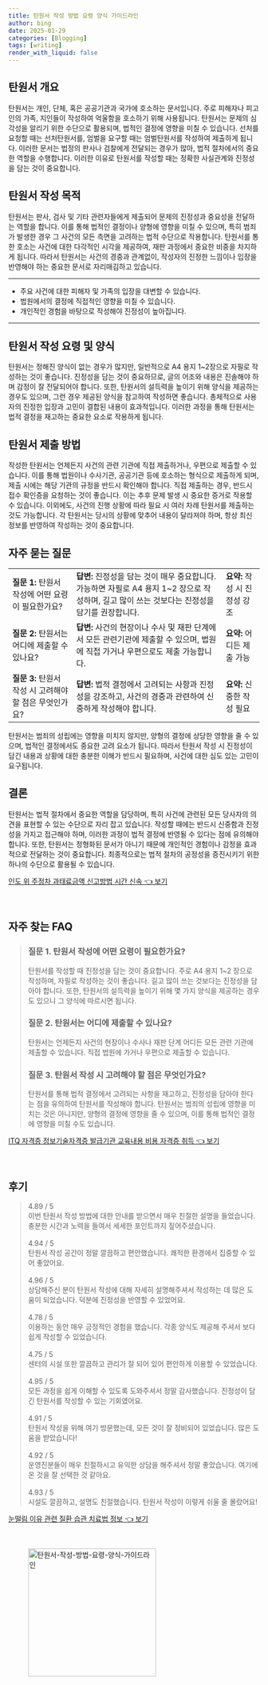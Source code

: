 ```yaml
---
title: 탄원서 작성 방법 요령 양식 가이드라인
author: bing
date: 2025-01-29
categories: [Blogging]
tags: [writing]
render_with_liquid: false
---
```



<h2 id='탄원서 개요'>탄원서 개요</h2>

<p>탄원서는 개인, 단체, 혹은 공공기관과 국가에 호소하는 문서입니다. 주로 피해자나 피고인의 가족, 지인들이 작성하여 억울함을 호소하기 위해 사용됩니다. 탄원서는 문제의 심각성을 알리기 위한 수단으로 활용되며, 법적인 결정에 영향을 미칠 수 있습니다. 선처를 요청할 때는 선처탄원서를, 엄벌을 요구할 때는 엄벌탄원서를 작성하여 제출하게 됩니다. 이러한 문서는 법정의 판사나 검찰에게 전달되는 경우가 많아, 법적 절차에서의 중요한 역할을 수행합니다. 이러한 이유로 탄원서를 작성할 때는 정확한 사실관계와 진정성을 담는 것이 중요합니다.</p>

<h2 id='탄원서 작성 목적'>탄원서 작성 목적</h2>

<p>탄원서는 판사, 검사 및 기타 관련자들에게 제출되어 문제의 진정성과 중요성을 전달하는 역할을 합니다. 이를 통해 법적인 결정이나 양형에 영향을 미칠 수 있으며, 특히 범죄가 발생한 경우 그 사건의 모든 측면을 고려하는 법적 수단으로 작용합니다. 탄원서를 통한 호소는 사건에 대한 다각적인 시각을 제공하여, 재판 과정에서 중요한 비중을 차지하게 됩니다. 따라서 탄원서는 사건의 경중과 관계없이, 작성자의 진정한 느낌이나 입장을 반영해야 하는 중요한 문서로 자리매김하고 있습니다.</p>

<hr />

<ul>
    <li>주요 사건에 대한 피해자 및 가족의 입장을 대변할 수 있습니다.</li>
    <li>법원에서의 결정에 직접적인 영향을 미칠 수 있습니다.</li>
    <li>개인적인 경험을 바탕으로 작성해야 진정성이 높아집니다.</li>
</ul>

<hr />

<h2 id='탄원서 작성 요령 및 양식'>탄원서 작성 요령 및 양식</h2>

<p>탄원서는 정해진 양식이 없는 경우가 많지만, 일반적으로 A4 용지 1~2장으로 자필로 작성하는 것이 좋습니다. 진정성을 담는 것이 중요하므로, 글의 어조와 내용은 진솔해야 하며 감정이 잘 전달되어야 합니다. 또한, 탄원서의 설득력을 높이기 위해 양식을 제공하는 경우도 있으며, 그런 경우 제공된 양식을 참고하여 작성하면 좋습니다. 총체적으로 사용자의 진정한 입장과 고민이 결합된 내용이 효과적입니다. 이러한 과정을 통해 탄원서는 법적 결정을 재고하는 중요한 요소로 작용하게 됩니다.</p>

<h2 id='탄원서 제출 방법'>탄원서 제출 방법</h2>

<p>작성한 탄원서는 언제든지 사건의 관련 기관에 직접 제출하거나, 우편으로 제출할 수 있습니다. 이를 통해 법원이나 수사기관, 공공기관 등에 호소하는 형식으로 제출하게 되며, 제출 시에는 해당 기관의 규정을 반드시 확인해야 합니다. 직접 제출하는 경우, 반드시 접수 확인증을 요청하는 것이 좋습니다. 이는 추후 문제 발생 시 중요한 증거로 작용할 수 있습니다. 이외에도, 사건의 진행 상황에 따라 필요 시 여러 차례 탄원서를 제출하는 것도 가능합니다. 각 탄원서는 당시의 상황에 맞추어 내용이 달라져야 하며, 항상 최신 정보를 반영하여 작성하는 것이 중요합니다.</p>

<h2 id='자주 묻는 질문'>자주 묻는 질문</h2>

<table>
    <tr>
        <td><b>질문 1:</b> 탄원서 작성에 어떤 요령이 필요한가요?</td>
        <td><b>답변:</b> 진정성을 담는 것이 매우 중요합니다. 가능하면 자필로 A4 용지 1~2 장으로 작성하며, 길고 많이 쓰는 것보다는 진정성을 담기를 권장합니다.</td>
        <td><b>요약:</b> 작성 시 진정성 강조</td>
    </tr>
    <tr>
        <td><b>질문 2:</b> 탄원서는 어디에 제출할 수 있나요?</td>
        <td><b>답변:</b> 사건의 현장이나 수사 및 재판 단계에서 모든 관련기관에 제출할 수 있으며, 법원에 직접 가거나 우편으로도 제출 가능합니다.</td>
        <td><b>요약:</b> 어디든 제출 가능</td>
    </tr>
    <tr>
        <td><b>질문 3:</b> 탄원서 작성 시 고려해야 할 점은 무엇인가요?</td>
        <td><b>답변:</b> 법적 결정에서 고려되는 사항과 진정성을 강조하고, 사건의 경중과 관련하여 신중하게 작성해야 합니다.</td>
        <td><b>요약:</b> 신중한 작성 필요</td>
    </tr>
</table>

<p>탄원서는 범죄의 성립에는 영향을 미치지 않지만, 양형의 결정에 상당한 영향을 줄 수 있으며, 법적인 결정에서도 중요한 고려 요소가 됩니다. 따라서 탄원서 작성 시 진정성이 담긴 내용과 상황에 대한 충분한 이해가 반드시 필요하며, 사건에 대한 심도 있는 고민이 요구됩니다.</p>

<h2 id='결론'>결론</h2>

<p>탄원서는 법적 절차에서 중요한 역할을 담당하며, 특히 사건에 관련된 모든 당사자의 의견을 표현할 수 있는 수단으로 자리 잡고 있습니다. 작성할 때에는 반드시 신중함과 진정성을 가지고 접근해야 하며, 이러한 과정이 법적 결정에 반영될 수 있다는 점에 유의해야 합니다. 또한, 탄원서는 정형화된 문서가 아니기 때문에 개인적인 경험이나 감정을 효과적으로 전달하는 것이 중요합니다. 최종적으로는 법적 절차의 공정성을 증진시키기 위한 하나의 수단으로 활용될 수 있습니다.</p>


<p><a class="click-button" title="인도 위 주정차 과태료금액 신고방법 시간 신속" href="https://aptwhite.github.io/posts/%EC%9D%B8%EB%8F%84-%EC%9C%84-%EC%A3%BC%EC%A0%95%EC%B0%A8-%EA%B3%BC%ED%83%9C%EB%A3%8C%EA%B8%88%EC%95%A1-%EC%8B%A0%EA%B3%A0%EB%B0%A9%EB%B2%95-%EC%8B%9C%EA%B0%84-%EC%8B%A0%EC%86%8D/" rel="dofollow">인도 위 주정차 과태료금액 신고방법 시간 신속 👈 보기</a></p><br>
<h2 id='자주_찾는_FAQ'>자주 찾는 FAQ</h2>
<div itemscope="" itemtype="https://schema.org/FAQPage"> 
<blockquote> 
<div itemscope="" itemprop="mainEntity" itemtype="https://schema.org/Question"> 
<h3 itemprop="name">질문 1. 탄원서 작성에 어떤 요령이 필요한가요?</h3> 
<div itemscope="" itemprop="acceptedAnswer" itemtype="https://schema.org/Answer"> 
<span itemprop="text"> <p>탄원서를 작성할 때 진정성을 담는 것이 중요합니다. 주로 A4 용지 1~2 장으로 작성하며, 자필로 작성하는 것이 좋습니다. 길고 많이 쓰는 것보다는 진정성을 담아야 합니다. 또한, 탄원서의 설득력을 높이기 위해 몇 가지 양식을 제공하는 경우도 있으니 그 양식에 따르시면 됩니다.</p> </span> 
</div> 
</div> 

<div itemscope="" itemprop="mainEntity" itemtype="https://schema.org/Question"> 
<h3 itemprop="name">질문 2. 탄원서는 어디에 제출할 수 있나요?</h3> 
<div itemscope="" itemprop="acceptedAnswer" itemtype="https://schema.org/Answer"> 
<span itemprop="text"> <p>탄원서는 언제든지 사건의 현장이나 수사나 재판 단계 어디든 모든 관련 기관에 제출할 수 있습니다. 직접 법원에 가거나 우편으로 제출할 수 있습니다.</p> </span> 
</div> 
</div> 

<div itemscope="" itemprop="mainEntity" itemtype="https://schema.org/Question"> 
<h3 itemprop="name">질문 3. 탄원서 작성 시 고려해야 할 점은 무엇인가요?</h3> 
<div itemscope="" itemprop="acceptedAnswer" itemtype="https://schema.org/Answer"> 
<span itemprop="text"> <p>탄원서를 통해 법적 결정에서 고려되는 사항을 재고하고, 진정성을 담아야 한다는 점을 유의하여 탄원서를 작성해야 합니다. 탄원서는 범죄의 성립에 영향을 미치는 것은 아니지만, 양형의 결정에 영향을 줄 수 있으며, 이를 통해 법적인 결정에 영향을 미칠 수도 있습니다.</p> </span> 
</div> 
</div> 

</blockquote> 
</div>
<p><a class="click-button" title="ITQ 자격증 정보기술자격증 발급기관 교육내용 비용 자격증 취득" href="https://aptwhite.github.io/posts/ITQ-%EC%9E%90%EA%B2%A9%EC%A6%9D-%EC%A0%95%EB%B3%B4%EA%B8%B0%EC%88%A0%EC%9E%90%EA%B2%A9%EC%A6%9D-%EB%B0%9C%EA%B8%89%EA%B8%B0%EA%B4%80-%EA%B5%90%EC%9C%A1%EB%82%B4%EC%9A%A9-%EB%B9%84%EC%9A%A9-%EC%9E%90%EA%B2%A9%EC%A6%9D-%EC%B7%A8%EB%93%9D/" rel="dofollow">ITQ 자격증 정보기술자격증 발급기관 교육내용 비용 자격증 취득 👈 보기</a></p><br>
<h2 id='후기'>후기</h2>
<div itemscope itemtype="https://schema.org/Product">
  <blockquote>
  <div itemprop="review" itemscope itemtype="https://schema.org/Review">
      <div itemprop="reviewRating" itemscope itemtype="https://schema.org/Rating"> <span itemprop="ratingValue">4.89</span> / <span itemprop="bestRating">5</span> </div>
      <span itemprop="reviewBody">이번 탄원서 작성 방법에 대한 안내를 받으면서 매우 친절한 설명을 들었습니다. 충분한 시간과 노력을 들여서 세세한 포인트까지 짚어주셨습니다.</span>
  </div>
  <br>
  <div itemprop="review" itemscope itemtype="https://schema.org/Review">
      <div itemprop="reviewRating" itemscope itemtype="https://schema.org/Rating"> <span itemprop="ratingValue">4.94</span> / <span itemprop="bestRating">5</span> </div>
      <span itemprop="reviewBody">탄원서 작성 공간이 정말 깔끔하고 편안했습니다. 쾌적한 환경에서 집중할 수 있어 좋았어요.</span>
  </div>
  <br>
  <div itemprop="review" itemscope itemtype="https://schema.org/Review">
      <div itemprop="reviewRating" itemscope itemtype="https://schema.org/Rating"> <span itemprop="ratingValue">4.96</span> / <span itemprop="bestRating">5</span> </div>
      <span itemprop="reviewBody">상담해주신 분이 탄원서 작성에 대해 자세히 설명해주셔서 작성하는 데 많은 도움이 되었습니다. 덕분에 진정성을 반영할 수 있었어요.</span>
  </div>
  <br>
  <div itemprop="review" itemscope itemtype="https://schema.org/Review">
      <div itemprop="reviewRating" itemscope itemtype="https://schema.org/Rating"> <span itemprop="ratingValue">4.78</span> / <span itemprop="bestRating">5</span> </div>
      <span itemprop="reviewBody">이용하는 동안 매우 긍정적인 경험을 했습니다. 각종 양식도 제공해 주셔서 보다 쉽게 작성할 수 있었습니다.</span>
  </div>
  <br>
  <div itemprop="review" itemscope itemtype="https://schema.org/Review">
      <div itemprop="reviewRating" itemscope itemtype="https://schema.org/Rating"> <span itemprop="ratingValue">4.75</span> / <span itemprop="bestRating">5</span> </div>
      <span itemprop="reviewBody">센터의 시설 또한 깔끔하고 관리가 잘 되어 있어 편안하게 이용할 수 있었습니다.</span>
  </div>
  <br>
  <div itemprop="review" itemscope itemtype="https://schema.org/Review">
      <div itemprop="reviewRating" itemscope itemtype="https://schema.org/Rating"> <span itemprop="ratingValue">4.95</span> / <span itemprop="bestRating">5</span> </div>
      <span itemprop="reviewBody">모든 과정을 쉽게 이해할 수 있도록 도와주셔서 정말 감사했습니다. 진정성이 담긴 탄원서를 작성할 수 있는 기회였어요.</span>
  </div>
  <br>
  <div itemprop="review" itemscope itemtype="https://schema.org/Review">
      <div itemprop="reviewRating" itemscope itemtype="https://schema.org/Rating"> <span itemprop="ratingValue">4.91</span> / <span itemprop="bestRating">5</span> </div>
      <span itemprop="reviewBody">탄원서 작성을 위해 여기 방문했는데, 모든 것이 잘 정비되어 있었습니다. 많은 도움을 받았습니다!</span>
  </div>
  <br>
  <div itemprop="review" itemscope itemtype="https://schema.org/Review">
      <div itemprop="reviewRating" itemscope itemtype="https://schema.org/Rating"> <span itemprop="ratingValue">4.92</span> / <span itemprop="bestRating">5</span> </div>
      <span itemprop="reviewBody">운영진분들이 매우 친절하시고 유익한 상담을 해주셔서 정말 좋았습니다. 여기에 온 것을 잘 선택한 것 같아요.</span>
  </div>
  <br>
  <div itemprop="review" itemscope itemtype="https://schema.org/Review">
      <div itemprop="reviewRating" itemscope itemtype="https://schema.org/Rating"> <span itemprop="ratingValue">4.93</span> / <span itemprop="bestRating">5</span> </div>
      <span itemprop="reviewBody">시설도 깔끔하고, 설명도 친절했습니다. 탄원서 작성이 이렇게 쉬울 줄 몰랐어요!</span>
  </div>
  </blockquote>
</div>
<p><a class="click-button" title="눈떨림 이유 관련 질환 습관 치료법 정보" href="https://aptwhite.github.io/posts/%EB%88%88%EB%96%A8%EB%A6%BC-%EC%9D%B4%EC%9C%A0-%EA%B4%80%EB%A0%A8-%EC%A7%88%ED%99%98-%EC%8A%B5%EA%B4%80-%EC%B9%98%EB%A3%8C%EB%B2%95-%EC%A0%95%EB%B3%B4/" rel="dofollow">눈떨림 이유 관련 질환 습관 치료법 정보 👈 보기</a></p><br>
<figure class="image"><img src="https://aptwhite.github.io/assets/img/thumbnail/탄원서-작성-방법-요령-양식-가이드라인.webp" alt="탄원서-작성-방법-요령-양식-가이드라인" width="256" height="256"></figure>
